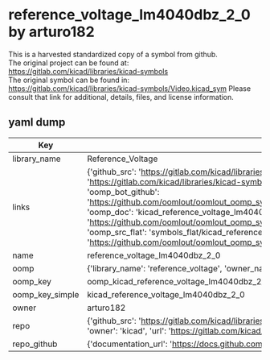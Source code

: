 # reference_voltage_lm4040dbz_2_0 by arturo182  
This is a harvested standardized copy of a symbol from github.  
The original project can be found at:  
https://gitlab.com/kicad/libraries/kicad-symbols  
The original symbol can be found in:
https://gitlab.com/kicad/libraries/kicad-symbols/Video.kicad_sym
Please consult that link for additional, details, files, and license information.  
## yaml dump  
| Key | Value |  
| --- | --- |  
| library_name | Reference_Voltage |  
| links | {'github_src': 'https://gitlab.com/kicad/libraries/kicad-symbols/Video.kicad_sym', 'github_src_repo': 'https://gitlab.com/kicad/libraries/kicad-symbols', 'oomp_bot': 'kicad_reference_voltage_lm4040dbz_2_0/working', 'oomp_bot_github': 'https://github.com/oomlout/oomlout_oomp_symbol_bot/tree/main/kicad_reference_voltage_lm4040dbz_2_0/working', 'oomp_doc': 'kicad_reference_voltage_lm4040dbz_2_0/working', 'oomp_doc_github': 'https://github.com/oomlout/oomlout_oomp_symbol_doc/tree/main/kicad_reference_voltage_lm4040dbz_2_0/working', 'oomp_src_flat': 'symbols_flat/kicad_reference_voltage_lm4040dbz_2_0/working', 'oomp_src_flat_github': 'https://github.com/oomlout/oomlout_oomp_symbol_src/tree/main/kicad_reference_voltage_lm4040dbz_2_0/working'} |  
| name | reference_voltage_lm4040dbz_2_0 |  
| oomp | {'library_name': 'reference_voltage', 'owner_name': 'kicad', 'symbol_name': 'reference_voltage_lm4040dbz_2_0'} |  
| oomp_key | oomp_kicad_reference_voltage_lm4040dbz_2_0 |  
| oomp_key_simple | kicad_reference_voltage_lm4040dbz_2_0 |  
| owner | arturo182 |  
| repo | {'github_src': 'https://gitlab.com/kicad/libraries/kicad-symbols/Video.kicad_sym', 'name': 'libraries/kicad-symbols', 'owner': 'kicad', 'url': 'https://gitlab.com/kicad/libraries/kicad-symbols'} |  
| repo_github | {'documentation_url': 'https://docs.github.com/rest/repos/repos#get-a-repository', 'message': 'Not Found'} |  

